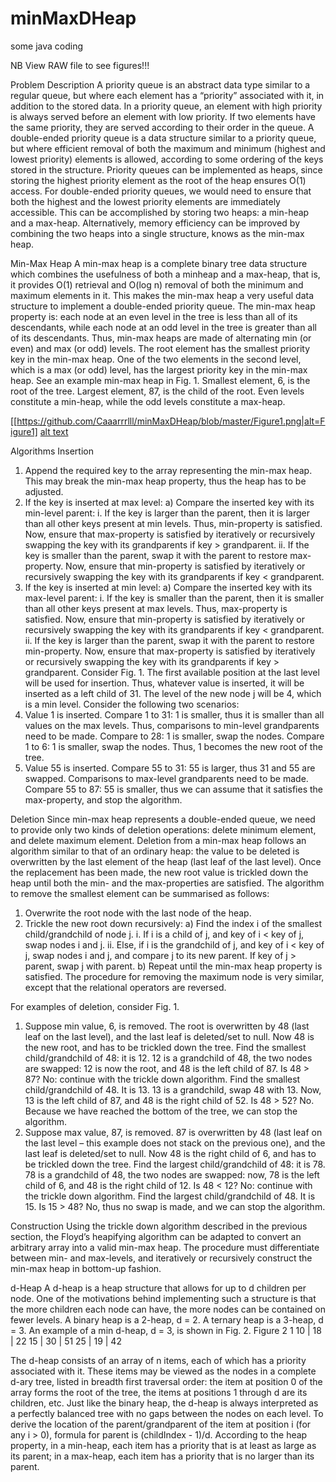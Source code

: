 # minMaxDHeap
some java coding

NB View RAW file to see figures!!!

Problem Description
A priority queue is an abstract data type similar to a regular queue, but where each element has a
“priority” associated with it, in addition to the stored data. In a priority queue, an element with high
priority is always served before an element with low priority. If two elements have the same priority,
they are served according to their order in the queue.
A double-ended priority queue is a data structure similar to a priority queue, but where efficient removal
of both the maximum and minimum (highest and lowest priority) elements is allowed, according to
some ordering of the keys stored in the structure.
Priority queues can be implemented as heaps, since storing the highest priority element as the root of
the heap ensures O(1) access. For double-ended priority queues, we would need to ensure that both
the highest and the lowest priority elements are immediately accessible. This can be accomplished by
storing two heaps: a min-heap and a max-heap. Alternatively, memory efficiency can be improved by
combining the two heaps into a single structure, knows as the min-max heap.

Min-Max Heap
A min-max heap is a complete binary tree data structure which combines the usefulness of both a minheap
and a max-heap, that is, it provides O(1) retrieval and O(log n) removal of both the minimum
and maximum elements in it. This makes the min-max heap a very useful data structure to implement
a double-ended priority queue.
The min-max heap property is: each node at an even level in the tree is less than all of its descendants,
while each node at an odd level in the tree is greater than all of its descendants. Thus, min-max heaps
are made of alternating min (or even) and max (or odd) levels. The root element has the smallest
priority key in the min-max heap. One of the two elements in the second level, which is a max (or
odd) level, has the largest priority key in the min-max heap.
See an example min-max heap in Fig. 1. Smallest element, 6, is the root of the tree. Largest element,
87, is the child of the root. Even levels constitute a min-heap, while the odd levels constitute a
max-heap.

[[https://github.com/Caaarrrlll/minMaxDHeap/blob/master/Figure1.png|alt=Figure1]
[alt text](https://raw.githubusercontent.com/Caaarrrlll/minMaxDHeap/blob/master/Figure1.png)

 Algorithms
 Insertion
1. Append the required key to the array representing the min-max heap. This may break the
  min-max heap property, thus the heap has to be adjusted.
2. If the key is inserted at max level:
  a) Compare the inserted key with its min-level parent:
    i. If the key is larger than the parent, then it is larger than all other keys present at min
      levels. Thus, min-property is satisfied. Now, ensure that max-property is satisfied by
      iteratively or recursively swapping the key with its grandparents if key > grandparent.
    ii. If the key is smaller than the parent, swap it with the parent to restore max-property.
        Now, ensure that min-property is satisfied by iteratively or recursively swapping the
        key with its grandparents if key < grandparent.
3. If the key is inserted at min level:
  a) Compare the inserted key with its max-level parent:
    i. If the key is smaller than the parent, then it is smaller than all other keys present at max
       levels. Thus, max-property is satisfied. Now, ensure that min-property is satisfied by
       iteratively or recursively swapping the key with its grandparents if key < grandparent.
    ii. If the key is larger than the parent, swap it with the parent to restore min-property.
        Now, ensure that max-property is satisfied by iteratively or recursively swapping the
        key with its grandparents if key > grandparent.
Consider Fig. 1. The first available position at the last level will be used for insertion. Thus, whatever
value is inserted, it will be inserted as a left child of 31. The level of the new node j will be 4, which
is a min level. Consider the following two scenarios:
1. Value 1 is inserted. Compare 1 to 31: 1 is smaller, thus it is smaller than all values on the
   max levels. Thus, comparisons to min-level grandparents need to be made. Compare to 28: 1
   is smaller, swap the nodes. Compare 1 to 6: 1 is smaller, swap the nodes. Thus, 1 becomes the
   new root of the tree.
2. Value 55 is inserted. Compare 55 to 31: 55 is larger, thus 31 and 55 are swapped. Comparisons
   to max-level grandparents need to be made. Compare 55 to 87: 55 is smaller, thus we can assume
   that it satisfies the max-property, and stop the algorithm.
   
Deletion
Since min-max heap represents a double-ended queue, we need to provide only two kinds of deletion
operations: delete minimum element, and delete maximum element. Deletion from a min-max heap
follows an algorithm similar to that of an ordinary heap: the value to be deleted is overwritten by the
last element of the heap (last leaf of the last level). Once the replacement has been made, the new
root value is trickled down the heap until both the min- and the max-properties are satisfied. The
algorithm to remove the smallest element can be summarised as follows:
  1. Overwrite the root node with the last node of the heap.
  2. Trickle the new root down recursively:
    a) Find the index i of the smallest child/grandchild of node j.
      i. If i is a child of j, and key of i < key of j, swap nodes i and j.
      ii. Else, if i is the grandchild of j, and key of i < key of j, swap nodes i and j, and compare
          j to its new parent. If key of j > parent, swap j with parent.
    b) Repeat until the min-max heap property is satisfied.
  The procedure for removing the maximum node is very similar, except that the relational operators
  are reversed.
  
For examples of deletion, consider Fig. 1.
1.  Suppose min value, 6, is removed. The root is overwritten by 48 (last leaf on the last level), and
    the last leaf is deleted/set to null. Now 48 is the new root, and has to be trickled down the tree.
    Find the smallest child/grandchild of 48: it is 12. 12 is a grandchild of 48, the two nodes are
    swapped: 12 is now the root, and 48 is the left child of 87. Is 48 > 87? No: continue with the
    trickle down algorithm. Find the smallest child/grandchild of 48. It is 13. 13 is a grandchild,
    swap 48 with 13. Now, 13 is the left child of 87, and 48 is the right child of 52. Is 48 > 52? No.
    Because we have reached the bottom of the tree, we can stop the algorithm.
2.  Suppose max value, 87, is removed. 87 is overwritten by 48 (last leaf on the last level – this
    example does not stack on the previous one), and the last leaf is deleted/set to null. Now 48 is
    the right child of 6, and has to be trickled down the tree. Find the largest child/grandchild of
    48: it is 78. 78 is a grandchild of 48, the two nodes are swapped: now, 78 is the left child of 6,
    and 48 is the right child of 12. Is 48 < 12? No: continue with the trickle down algorithm. Find
    the largest child/grandchild of 48. It is 15. Is 15 > 48? No, thus no swap is made, and we can
    stop the algorithm.
    
Construction
Using the trickle down algorithm described in the previous section, the Floyd’s heapifying algorithm can
be adapted to convert an arbitrary array into a valid min-max heap. The procedure must differentiate
between min- and max-levels, and iteratively or recursively construct the min-max heap in bottom-up
fashion.

d-Heap
A d-heap is a heap structure that allows for up to d children per node. One of the motivations behind
implementing such a structure is that the more children each node can have, the more nodes can be
contained on fewer levels. A binary heap is a 2-heap, d = 2. A ternary heap is a 3-heap, d = 3. An
example of a min d-heap, d = 3, is shown in Fig. 2.
                                                      Figure 2
                                                          1
                          10              |              18                 |             22
            15      |     30    |    51       25     |   19     |     42
            
The d-heap consists of an array of n items, each of which has a priority associated with it. These
items may be viewed as the nodes in a complete d-ary tree, listed in breadth first traversal order: the
item at position 0 of the array forms the root of the tree, the items at positions 1 through d are its
children, etc. Just like the binary heap, the d-heap is always interpreted as a perfectly balanced tree
with no gaps between the nodes on each level. To derive the location of the parent/grandparent of the
item at position i (for any i > 0), formula for parent is (childIndex - 1)/d. According to the heap property, 
in a min-heap, each item has a priority that is at least as
large as its parent; in a max-heap, each item has a priority that is no larger than its parent.
